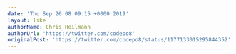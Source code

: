 ```yaml
---
date: 'Thu Sep 26 08:09:15 +0000 2019'
layout: like
authorName: Chris Heilmann
authorUrl: 'https://twitter.com/codepo8'
originalPost: 'https://twitter.com/codepo8/status/1177133015295844352'
---
```

